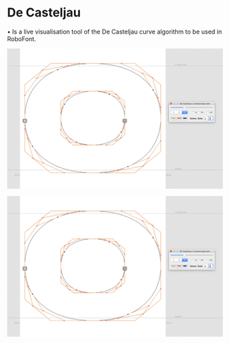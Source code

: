 De Casteljau 
============

• Is a live visualisation tool of the De Casteljau curve algorithm to be used in RoboFont.

![alt text](https://github.com/luke-snider/de-casteljau/blob/master/deCasteljau_screen2.png)


![alt text](https://github.com/luke-snider/de-casteljau/blob/master/deCasteljau_screen2.png)


